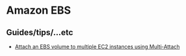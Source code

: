 # Amazon EBS

## Guides/tips/...etc

* [Attach an EBS volume to multiple EC2 instances using Multi-Attach](https://docs.aws.amazon.com/ebs/latest/userguide/ebs-volumes-multi.html)